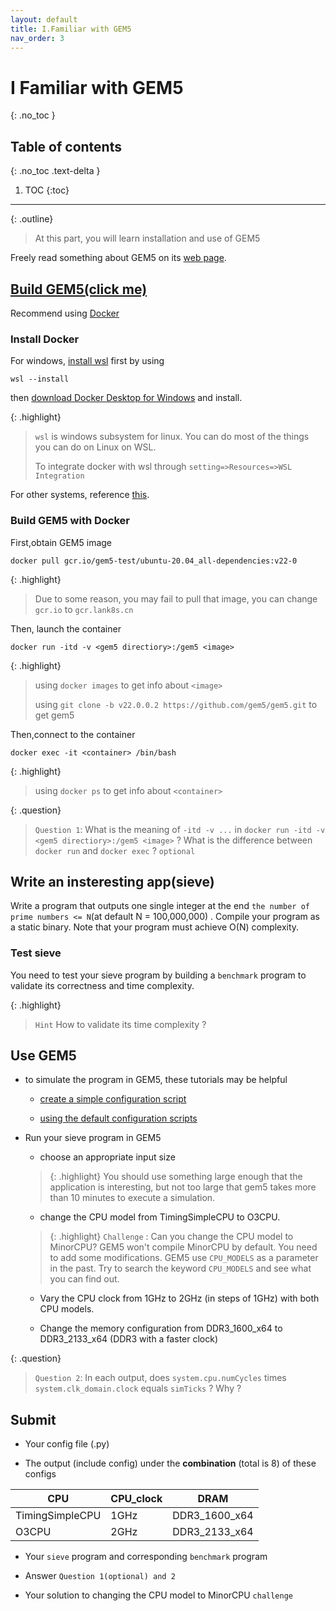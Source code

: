 ```yaml
---
layout: default
title: I.Familiar with GEM5
nav_order: 3
---
```


# I Familiar with GEM5
{: .no_toc }

## Table of contents
{: .no_toc .text-delta }

1. TOC
{:toc}
---

{: .outline}
> At this part, you will learn installation and use of GEM5

Freely read something about GEM5 on its [web page](https://www.gem5.org/).

## [Build GEM5(click me)](https://www.gem5.org/documentation/general_docs/building)

Recommend using [Docker](https://www.docker.com/)

### Install Docker

For windows, [install wsl](https://docs.microsoft.com/zh-cn/windows/wsl/install) first by using

```
wsl --install 
```

then [download Docker Desktop for Windows](https://docs.docker.com/desktop/install/windows-install/) and install.

{: .highlight}
> `wsl` is windows subsystem for linux. You can do most of the things you can do on Linux on WSL.
> 
> To integrate docker with wsl through `setting=>Resources=>WSL Integration`

For other systems, reference [this](https://docs.docker.com/desktop/).

### Build GEM5 with Docker

First,obtain GEM5 image

```
docker pull gcr.io/gem5-test/ubuntu-20.04_all-dependencies:v22-0
```

{: .highlight}
> Due to some reason, you may fail to pull that image, you can change `gcr.io` to `gcr.lank8s.cn`

Then, launch the container

```
docker run -itd -v <gem5 directiory>:/gem5 <image>
```

{: .highlight}
> using `docker images` to get info about `<image>`
> 
> using `git clone -b v22.0.0.2 https://github.com/gem5/gem5.git` to get gem5

Then,connect to the container

```
docker exec -it <container> /bin/bash
```

{: .highlight}
> using `docker ps` to get info about `<container>`

{: .question}
> `Question 1`: What is the meaning of `-itd -v ...` in `docker run -itd -v <gem5 directiory>:/gem5 <image>` ? What is the difference between `docker run` and `docker exec` ?  `optional`

## Write an insteresting app(sieve)

Write a program that outputs one single integer at the end `the number of prime numbers <= N`(at default N = 100,000,000) . Compile your program as a static binary. Note that your program must achieve O(N) complexity.

### Test sieve

You need to test your sieve program by building a `benchmark` program to validate its correctness and time complexity.

{: .highlight}
> `Hint` How to validate its time complexity ?

## Use GEM5
- to simulate the program in GEM5, these tutorials may be helpful

  - [create a simple configuration script](https://www.gem5.org/documentation/learning_gem5/part1/simple_config/)

  - [using the default configuration scripts](https://www.gem5.org/documentation/learning_gem5/part1/example_configs/)

- Run your sieve program in GEM5
  
  - choose an appropriate input size
  
  > {: .highlight}
  > You should use something large enough that the application is interesting, but not too large that gem5 takes more than 10 minutes to execute a simulation.
  
  - change the CPU model from TimingSimpleCPU to O3CPU.
  
  > {: .highlight}
  > `Challenge` : Can you change the CPU model to MinorCPU? GEM5 won't compile MinorCPU by default. You need to add some modifications. GEM5 use `CPU_MODELS` as a parameter in the past. Try to search the keyword `CPU_MODELS` and see what you can find out.
  
  - Vary the CPU clock from 1GHz to 2GHz (in steps of 1GHz) with both CPU models.
  
  - Change the memory configuration from DDR3_1600_x64 to DDR3_2133_x64 (DDR3 with a faster clock)

{: .question}
> `Question 2`: In each output, does `system.cpu.numCycles` times `system.clk_domain.clock` equals `simTicks` ? Why ?

## Submit

- Your config file (.py)

- The output (include config) under the **combination** (total is 8) of these configs

| CPU             | CPU_clock | DRAM          |
| --------------- | --------- | ------------- |
| TimingSimpleCPU | 1GHz      | DDR3_1600_x64 |
| O3CPU           | 2GHz      | DDR3_2133_x64 |

- Your `sieve` program and corresponding `benchmark` program

- Answer `Question 1(optional) and 2`

- Your solution to changing the CPU model to MinorCPU `challenge`
